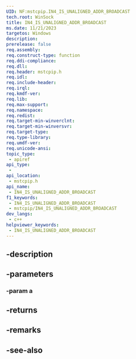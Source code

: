```yaml
---
UID: NF:mstcpip.IN4_IS_UNALIGNED_ADDR_BROADCAST
tech.root: WinSock
title: IN4_IS_UNALIGNED_ADDR_BROADCAST
ms.date: 11/21/2023
targetos: Windows
description: 
prerelease: false
req.assembly: 
req.construct-type: function
req.ddi-compliance: 
req.dll: 
req.header: mstcpip.h
req.idl: 
req.include-header: 
req.irql: 
req.kmdf-ver: 
req.lib: 
req.max-support: 
req.namespace: 
req.redist: 
req.target-min-winverclnt: 
req.target-min-winversvr: 
req.target-type: 
req.type-library: 
req.umdf-ver: 
req.unicode-ansi: 
topic_type:
 - apiref
api_type:
 - 
api_location:
 - mstcpip.h
api_name:
 - IN4_IS_UNALIGNED_ADDR_BROADCAST
f1_keywords:
 - IN4_IS_UNALIGNED_ADDR_BROADCAST
 - mstcpip/IN4_IS_UNALIGNED_ADDR_BROADCAST
dev_langs:
 - c++
helpviewer_keywords:
 - IN4_IS_UNALIGNED_ADDR_BROADCAST
---
```


## -description

## -parameters

### -param a

## -returns

## -remarks

## -see-also

